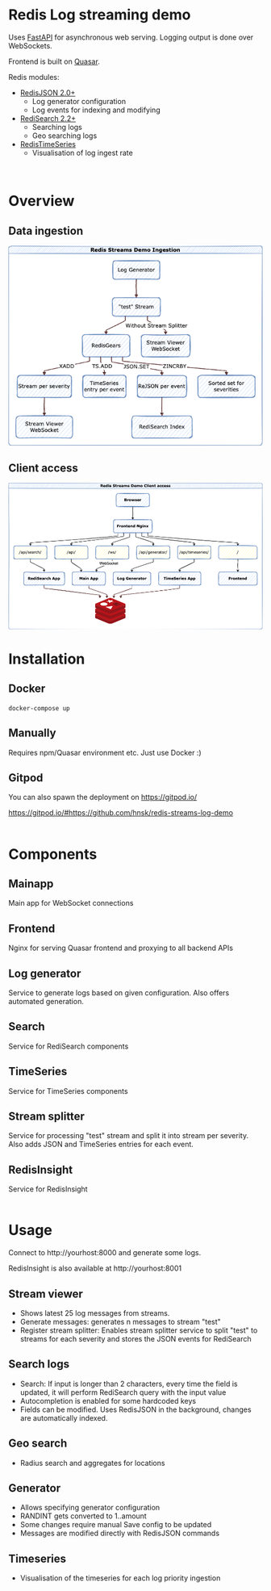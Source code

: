# Redis Log streaming demo

Uses [FastAPI](https://fastapi.tiangolo.com/) for asynchronous web serving. Logging output is done over WebSockets.

Frontend is built on [Quasar](https://quasar.dev/).

Redis modules:
- [RedisJSON 2.0+](https://oss.redis.com/redisjson/)
  - Log generator configuration
  - Log events for indexing and modifying
- [RediSearch 2.2+](https://oss.redislabs.com/redisearch/)
  - Searching logs
  - Geo searching logs
- [RedisTimeSeries](https://oss.redis.com/redistimeseries/)
  - Visualisation of log ingest rate

<br>

# Overview
## Data ingestion
![Ingest diagram](redis_streams_demo_ingestion.png)

## Client access
![Client access](redis_streams_demo_client_access.png)
# Installation

## Docker
```
docker-compose up
```

## Manually
Requires npm/Quasar environment etc. Just use Docker :)

## Gitpod
You can also spawn the deployment on https://gitpod.io/

https://gitpod.io/#https://github.com/hnsk/redis-streams-log-demo
<br>
<br>

# Components

## Mainapp
Main app for WebSocket connections

## Frontend
Nginx for serving Quasar frontend and proxying to all backend APIs

## Log generator
Service to generate logs based on given configuration. Also offers automated generation.

## Search
Service for RediSearch components

## TimeSeries
Service for TimeSeries components

## Stream splitter
Service for processing "test" stream and split it into stream per severity. Also adds JSON and TimeSeries entries for each event.

## RedisInsight
Service for RedisInsight
<br>
<br>
# Usage

Connect to http://yourhost:8000 and generate some logs.

RedisInsight is also available at http://yourhost:8001

## Stream viewer
- Shows latest 25 log messages from streams.
- Generate messages: generates n messages to stream "test"
- Register stream splitter: Enables stream splitter service to split "test" to streams for each severity and stores the JSON events for RediSearch

## Search logs
- Search: If input is longer than 2 characters, every time the field is updated, it will perform RediSearch query with the input value
- Autocompletion is enabled for some hardcoded keys
- Fields can be modified. Uses RedisJSON in the background, changes are automatically indexed.

## Geo search
- Radius search and aggregates for locations

## Generator
- Allows specifying generator configuration
- RANDINT gets converted to 1..amount
- Some changes require manual Save config to be updated
- Messages are modified directly with RedisJSON commands

## Timeseries
- Visualisation of the timeseries for each log priority ingestion
